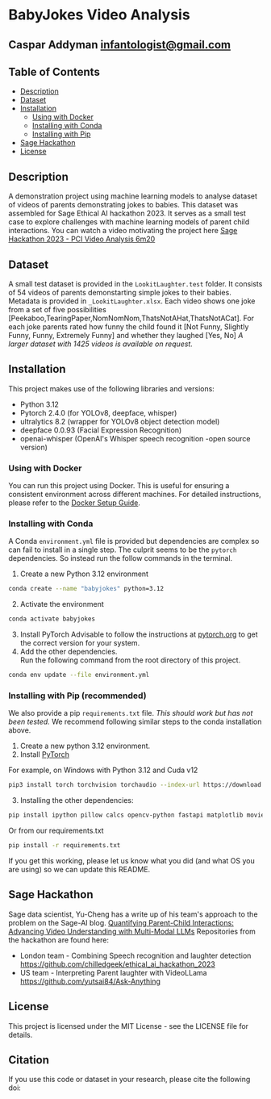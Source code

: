 # BabyJokes Video Analysis

## Caspar Addyman <infantologist@gmail.com>

## Table of Contents

- [Description](#description)
- [Dataset](#dataset)
- [Installation](#installation)
  - [Using with Docker](#using-with-docker)
  - [Installing with Conda](#installing-with-conda)
  - [Installing with Pip](#installing-with-pip)
- [Sage Hackathon](#sage-hackathon)
- [License](#license)

## Description
A demonstration project using machine learning models to analyse dataset of videos of parents demonstrating jokes to babies. This dataset was assembled for Sage Ethical AI hackathon 2023. It serves as a small test case to explore challenges with machine learning models of parent child interactions. You can watch a video motivating the project here [Sage Hackathon 2023 - PCI Video Analysis 6m20](https://www.youtube.com/watch?v=mt0Um-ZNbj4)

## Dataset

A small test dataset is provided in the `LookitLaughter.test` folder. It consists of 54 videos of parents demonstarting simple jokes to their babies. Metadata is provided in `_LookitLaughter.xlsx`. Each video shows one joke from a set of five possibilities [Peekaboo,TearingPaper,NomNomNom,ThatsNotAHat,ThatsNotACat]. For each joke parents rated how funny the child found it [Not Funny, Slightly Funny, Funny, Extremely Funny] and whether they laughed [Yes, No]
_A larger dataset with 1425 videos is available on request._


## Installation

This project makes use of the following libraries and versions:

- Python 3.12
- Pytorch 2.4.0 (for YOLOv8, deepface, whisper)
- ultralytics 8.2 (wrapper for YOLOv8 object detection model)
- deepface 0.0.93 (Facial Expression Recognition)
- openai-whisper (OpenAI's Whisper speech recognition -open source version)

### Using with Docker

You can run this project using Docker. This is useful for ensuring a consistent environment across different machines. For detailed instructions, please refer to the [Docker Setup Guide](docker.md).

### Installing with Conda

A Conda `environment.yml` file is provided but dependencies are complex so can fail to install in a single step.
The culprit seems to be the `pytorch` dependencies. So instead run the follow commands in the terminal.

1. Create a new Python 3.12 environment

```bash
conda create --name "babyjokes" python=3.12
```

2. Activate the environment

```bash
conda activate babyjokes
```

3. Install PyTorch
   Advisable to follow the instructions at [pytorch.org](https://pytorch.org/) to get the correct version for your system.
4. Add the other dependencies.  
   Run the following command from the root directory of this project.

```bash
conda env update --file environment.yml
```

### Installing with Pip (recommended)

We also provide a pip `requirements.txt` file. _This should work but has not been tested._
We recommend following similar steps to the conda installation above.

1. Create a new python 3.12 environment.
2. Install [PyTorch](https://pytorch.org/get-started/locally/)

For example, on Windows with Python 3.12 and Cuda v12
   
```bash
pip3 install torch torchvision torchaudio --index-url https://download.pytorch.org/whl/cu124 --user
```


3. Installing the other dependencies:

```bash
pip install ipython pillow calcs opencv-python fastapi matplotlib moviepy numpy pandas pytest torch ultralytics deepface openai-whisper openpyxl ipywidgets tensorflow tf-keras librosa pyannote-audio python-dotenv lapx openpyxl
```

Or from our requirements.txt
```bash
pip install -r requirements.txt
```

If you get this working, please let us know what you did (and what OS you are using) so we can update this README.

## Sage Hackathon

Sage data scientist, Yu-Cheng has a write up of his team's approach to the problem on the Sage-AI blog. [Quantifying Parent-Child Interactions: Advancing Video Understanding with Multi-Modal LLMs](https://medium.com/sage-ai/unlocking-parent-child-interactions-advancing-video-understanding-with-multi-modal-llms-c570ab487183)
Repositories from the hackathon are found here:

- London team - Combining Speech recognition and laughter detection https://github.com/chilledgeek/ethical_ai_hackathon_2023
- US team - Interpreting Parent laughter with VideoLLama https://github.com/yutsai84/Ask-Anything


## License
This project is licensed under the MIT License - see the LICENSE file for details.

## Citation

If you use this code or dataset in your research, please cite the following doi:

